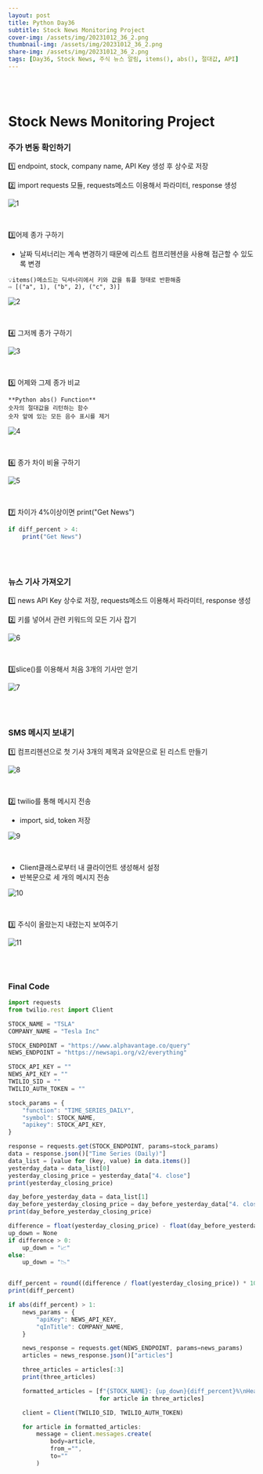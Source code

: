```yaml
---
layout: post
title: Python Day36
subtitle: Stock News Monitoring Project
cover-img: /assets/img/20231012_36_2.png
thumbnail-img: /assets/img/20231012_36_2.png
share-img: /assets/img/20231012_36_2.png
tags: [Day36, Stock News, 주식 뉴스 알림, items(), abs(), 절대값, API]
---
```

  
<br><br>
    
# Stock News Monitoring Project  
  
### 주가 변동 확인하기  
  
1️⃣ endpoint, stock, company name, API Key 생성 후 상수로 저장  
  
2️⃣ import requests 모듈, requests메소드 이용해서 파라미터, response 생성  
  
![1](/assets/img/20231012_36_1.png)  

  <br>

3️⃣어제 종가 구하기  
  
- 날짜 딕셔너리는 계속 변경하기 때문에 리스트 컴프리헨션을 사용해 접근할 수 있도록 변경  
  
~~~ 
💡items()메소드는 딕셔너리에서 키와 값을 튜플 형태로 반환해줌
⇨ [("a", 1), ("b", 2), ("c", 3)]
~~~
  
![2](/assets/img/20231012_36_2.png) 

<br>
  
4️⃣ 그저께 종가 구하기  
  
![3](/assets/img/20231012_36_3.png)  

<br>
  
5️⃣ 어제와 그제 종가 비교  
  
~~~
**Python abs() Function**
숫자의 절대값을 리턴하는 함수
숫자 앞에 있는 모든 음수 표시를 제거
~~~
  
![4](/assets/img/20231012_36_4.png)  

<br>
 
6️⃣ 종가 차이 비율 구하기   
  
![5](/assets/img/20231012_36_5.png)  

<br>
  
7️⃣ 차이가 4%이상이면 print("Get News")  
  
```javascript
if diff_percent > 4:
    print("Get News")
```

<br><br>

### 뉴스 기사 가져오기  
  
1️⃣ news API Key 상수로 저장, requests메소드 이용해서 파라미터, response 생성  
  
2️⃣ 키를 넣어서 관련 키워드의 모든 기사 잡기  
  
![6](/assets/img/20231012_36_6.png)  
  
<br>
  
3️⃣slice()를 이용해서 처음 3개의 기사만 얻기  
  
![7](/assets/img/20231012_36_7.png)  

<br><br>

### SMS 메시지 보내기  
  
1️⃣ 컴프리헨션으로 첫 기사 3개의 제목과 요약문으로 된 리스트 만들기  
  
![8](/assets/img/20231012_36_8.png)  

<br>

2️⃣ twilio를 통해 메시지 전송  
  
- import, sid, token 저장
   
![9](/assets/img/20231012_36_9.png)  

<br>
  
- Client클래스로부터 내 클라이언트 생성해서 설정  
- 반복문으로 세 개의 메시지 전송
   
![10](/assets/img/20231012_36_10.png)  

<br>

3️⃣ 주식이 올랐는지 내렸는지 보여주기  
  
![11](/assets/img/20231012_36_11.png)  

<br><br>

### Final Code  
```javascript
import requests
from twilio.rest import Client

STOCK_NAME = "TSLA"
COMPANY_NAME = "Tesla Inc"

STOCK_ENDPOINT = "https://www.alphavantage.co/query"
NEWS_ENDPOINT = "https://newsapi.org/v2/everything"

STOCK_API_KEY = ""
NEWS_API_KEY = ""
TWILIO_SID = ""
TWILIO_AUTH_TOKEN = ""

stock_params = {
    "function": "TIME_SERIES_DAILY",
    "symbol": STOCK_NAME,
    "apikey": STOCK_API_KEY,
}

response = requests.get(STOCK_ENDPOINT, params=stock_params)
data = response.json()["Time Series (Daily)"]
data_list = [value for (key, value) in data.items()]
yesterday_data = data_list[0]
yesterday_closing_price = yesterday_data["4. close"]
print(yesterday_closing_price)

day_before_yesterday_data = data_list[1]
day_before_yesterday_closing_price = day_before_yesterday_data["4. close"]
print(day_before_yesterday_closing_price)

difference = float(yesterday_closing_price) - float(day_before_yesterday_closing_price)
up_down = None
if difference > 0:
    up_down = "📈"
else:
    up_down = "📉"


diff_percent = round((difference / float(yesterday_closing_price)) * 100, 2)
print(diff_percent)

if abs(diff_percent) > 1:
    news_params = {
        "apiKey": NEWS_API_KEY,
        "qInTitle": COMPANY_NAME,
    }

    news_response = requests.get(NEWS_ENDPOINT, params=news_params)
    articles = news_response.json()["articles"]

    three_articles = articles[:3]
    print(three_articles)

    formatted_articles = [f"{STOCK_NAME}: {up_down}{diff_percent}%\nHeadline: {article['title']}. \nBrief: {article['description']}"
                          for article in three_articles]

    client = Client(TWILIO_SID, TWILIO_AUTH_TOKEN)

    for article in formatted_articles:
        message = client.messages.create(
            body=article,
            from_="",
            to=""
        )

```

